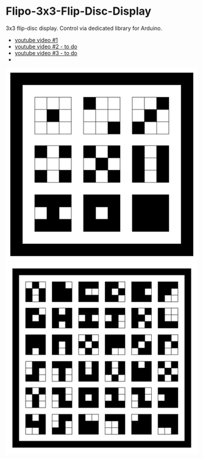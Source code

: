 # Flipo-3x3-Flip-Disc-Display
3x3 flip-disc display. Control via dedicated library for Arduino.

- [youtube video #1](https://youtu.be/-nHFKv8mkeg)
- [youtube video #2 - to do]()
- [youtube video #3 - to do]()
- 
<img src="https://github.com/marcinsaj/Flipo-3x3-Flip-Disc-Display/blob/main/extras/3x3-DICE.png">
<img src="https://github.com/marcinsaj/Flipo-3x3-Flip-Disc-Display/blob/main/extras/3x3-FONT.png">
